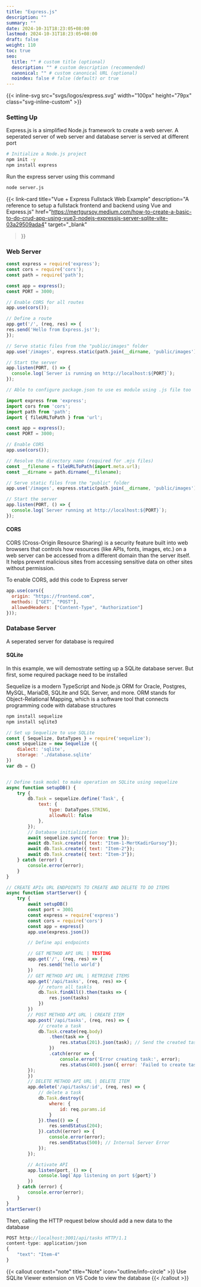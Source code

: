 ```yaml
---
title: "Express.js"
description: ""
summary: ""
date: 2024-10-31T18:23:05+08:00
lastmod: 2024-10-31T18:23:05+08:00
draft: false
weight: 110
toc: true
seo:
  title: "" # custom title (optional)
  description: "" # custom description (recommended)
  canonical: "" # custom canonical URL (optional)
  noindex: false # false (default) or true
---
```


{{< inline-svg src="svgs/logos/express.svg" width="100px" height="79px" class="svg-inline-custom" >}}

### Setting Up

Express.js is a simplified Node.js framework to create a web server. A seperated server of web server and database server is served at different port

```bash
# Initialize a Node.js project
npm init -y
npm install express
```

Run the express server using this command

```bash
node server.js
```

{{< link-card
  title="Vue + Express Fullstack Web Example"
  description="A reference to setup a fullstack frontend and backend using Vue and Express.js"
  href="https://mertgursoy.medium.com/how-to-create-a-basic-to-do-crud-app-using-vue3-nodejs-expressjs-server-sqlite-vite-03a29509ada4"
  target="_blank"
>}}

### Web Server

```js {title="server.js"}
const express = require('express');
const cors = require('cors');
const path = require('path');

const app = express();
const PORT = 3000;

// Enable CORS for all routes
app.use(cors());

// Define a route
app.get('/', (req, res) => {
res.send('Hello from Express.js!');
});

// Serve static files from the "public/images" folder
app.use('/images', express.static(path.join(__dirname, 'public/images')));

// Start the server
app.listen(PORT, () => {
  console.log(`Server is running on http://localhost:${PORT}`);
});
```

```js {title="server.mjs"}
// Able to configure package.json to use es module using .js file too

import express from 'express';
import cors from 'cors';
import path from 'path';
import { fileURLToPath } from 'url';

const app = express();
const PORT = 3000;

// Enable CORS
app.use(cors());

// Resolve the directory name (required for .mjs files)
const __filename = fileURLToPath(import.meta.url);
const __dirname = path.dirname(__filename);

// Serve static files from the "public" folder
app.use('/images', express.static(path.join(__dirname, 'public/images')));

// Start the server
app.listen(PORT, () => {
  console.log(`Server running at http://localhost:${PORT}`);
});

```

#### CORS

CORS (Cross-Origin Resource Sharing) is a security feature built into web browsers that controls how resources (like APIs, fonts, images, etc.) on a web server can be accessed from a different domain than the server itself. It helps prevent malicious sites from accessing sensitive data on other sites without permission.

To enable CORS, add this code to Express server

```js
app.use(cors({
  origin: "https://frontend.com",
  methods: ["GET", "POST"],
  allowedHeaders: ["Content-Type", "Authorization"]
}));
```

### Database Server

A seperated server for database is required

#### SQLite

In this example, we will demostrate setting up a SQLite database server. But first, some required package need to be installed

Sequelize is a modern TypeScript and Node.js ORM for Oracle, Postgres, MySQL, MariaDB, SQLite and SQL Server, and more. ORM stands for Object-Relational Mapping, which is a software tool that connects programming code with database structures

```bash
npm install sequelize
npm install sqlite3
```

```js
// Set up Sequelize to use SQLite
const { Sequelize, DataTypes } = require('sequelize');
const sequelize = new Sequelize ({
    dialect: 'sqlite',
    storage: './database.sqlite'
})
var db = {}


// Define task model to make operation on SQLite using sequelize
async function setupDB() {
    try {
        db.Task = sequelize.define('Task', {
            text: {
                type: DataTypes.STRING,
                allowNull: false
            },
        });
        // Database initialization
        await sequelize.sync({ force: true });
        await db.Task.create({ text: "Item-1-MertKadirGursoy"});
        await db.Task.create({ text: "Item-2"});
        await db.Task.create({ text: "Item-3"});
    } catch (error) {
        console.error(error);
    }
}

// CREATE APIs URL ENDPOINTS TO CREATE AND DELETE TO DO ITEMS
async function startServer() {
    try {
        await setupDB()
        const port = 3001
        const express = require('express')
        const cors = require('cors')
        const app = express()
        app.use(express.json())

        // Define api endpoints

        // GET METHOD API URL | TESTING
        app.get('/', (req, res) => {
            res.send('hello world')
        })
        // GET METHOD API URL | RETRIEVE ITEMS
        app.get('/api/tasks', (req, res) => {
            // return all taskls
            db.Task.findAll().then(tasks => {
                res.json(tasks)
            })
        })
        // POST METHOD API URL | CREATE ITEM
        app.post('/api/tasks', (req, res) => {
            // create a task
            db.Task.create(req.body)
                .then(task => {
                    res.status(201).json(task); // Send the created task back with a 201 status
                })
                .catch(error => {
                    console.error('Error creating task:', error);
                    res.status(400).json({ error: 'Failed to create task' }); // Handle validation errors
        });
        })
        // DELETE METHOD API URL | DELETE ITEM
        app.delete('/api/tasks/:id', (req, res) => {
            // delete a task
            db.Task.destroy({
                where: {
                    id: req.params.id
                }
            }).then(() => {
                res.sendStatus(204);
            }).catch((error) => {
                console.error(error);
                res.sendStatus(500); // Internal Server Error
            });
        });

        // Activate API
        app.listen(port, () => {
            console.log(`App listening on port ${port}`)
        })
    } catch (error) {
        console.error(error);
    }
}
startServer()
```

Then, calling the HTTP request below should add a new data to the database

```js
POST http://localhost:3001/api/tasks HTTP/1.1
content-type: application/json
{
    "text": "Item-4"
}
```

{{< callout context="note" title="Note" icon="outline/info-circle" >}}
Use SQLite Viewer extension on VS Code to view the database
{{< /callout >}}
